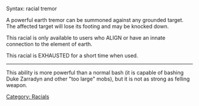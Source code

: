 Syntax: racial tremor <target>

A powerful earth tremor can be summoned against any grounded target. The
affected target will lose its footing and may be knocked down.

This racial is only available to users who ALIGN or have an innate
connection to the element of earth.

This racial is EXHAUSTED for a short time when used.

------------------------------------------------------------------------

This ability is more powerful than a normal bash (it is capable of
bashing Duke Zarradyn and other "too large" mobs), but it is not as
strong as felling weapon.

[Category: Racials](Category:_Racials "wikilink")
